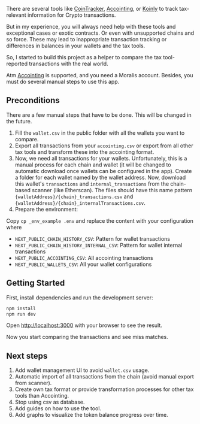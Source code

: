 There are several tools like [CoinTracker](https://www.cointracker.io/), [Accointing](https://www.accointing.com/), or [Koinly](https://koinly.io/) to track tax-relevant information for Crypto transactions.

But in my experience, you will always need help with these tools and exceptional cases or exotic contracts. Or even with unsupported chains and so force. These may lead to inappropriate transaction tracking or differences in balances in your wallets and the tax tools.

So, I started to build this project as a helper to compare the tax tool-reported transactions with the real world.

Atm [Accointing](https://www.accointing.com/) is supported, and you need a Moralis account. Besides, you must do several manual steps to use this app.

## Preconditions

There are a few manual steps that have to be done. This will be changed in the future.

1. Fill the `wallet.csv` in the public folder with all the wallets you want to compare.
2. Export all transactions from your `accointing.csv` or export from all other tax tools and transform these into the accointing format.
3. Now, we need all transactions for your wallets. Unfortunately, this is a manual process for each chain and wallet (it will be changed to automatic download once wallets can be configured in the app). Create a folder for each wallet named by the wallet address. Now, download this wallet's `transactions` and `internal_transactions` from the chain-based scanner (like Etherscan). The files should have this name pattern `{walletAddress}/{chain}_transactions.csv` and `{walletAddress}/{chain}_internalTransactions.csv`.
4. Prepare the environment:

Copy `cp _env_example .env` and replace the content with your configuration where

- `NEXT_PUBLIC_CHAIN_HISTORY_CSV`: Pattern for wallet transactions
- `NEXT_PUBLIC_CHAIN_HISTORY_INTERNAL_CSV`: Pattern for wallet internal transactions
- `NEXT_PUBLIC_ACCOINTING_CSV`: All accointing transactions
- `NEXT_PUBLIC_WALLETS_CSV`: All your wallet configurations

## Getting Started

First, install dependencies and run the development server:

```bash
npm install
npm run dev
```

Open [http://localhost:3000](http://localhost:3000) with your browser to see the result.

Now you start comparing the transactions and see miss matches.

## Next steps

1. Add wallet management UI to avoid `wallet.csv` usage.
2. Automatic import of all transactions from the chain (avoid manual export from scanner).
3. Create own tax format or provide transformation processes for other tax tools than Accointing.
4. Stop using csv as database.
5. Add guides on how to use the tool.
6. Add graphs to visualize the token balance progress over time.

